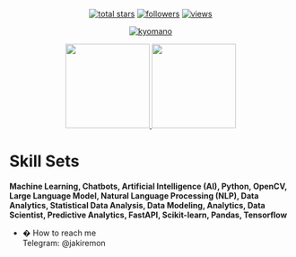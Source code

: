 <p align="center">
  <a href="#">
    <img alt="total stars" title="Total stars on GitHub"
      src="https://custom-icon-badges.herokuapp.com/badge/dynamic/json?logo=star&color=55960c&labelColor=488207&label=Stars&style=for-the-badge&query=%24.stars&url=https://api.github-star-counter.workers.dev/user/kyomano" /></a>
  <a href="#">
    <img alt="followers" title="Follow me on Github"
      src="https://custom-icon-badges.herokuapp.com/github/followers/kyomano?color=236ad3&labelColor=1155ba&style=for-the-badge&logo=person-add&label=Follow&logoColor=white" /></a>
  <a href="#">
    <img alt="views" title="GitHub profile views"
      src="https://shields-io-visitor-counter.herokuapp.com/badge?page=st&style=for-the-badge" /></a>
</p>

<p align="center">
  <a href="https://github.com/kyomano/github-readme-streak-stats">
    <img title="� Get streak stats for your profile at git.io/streak-stats" alt="kyomano"
      src="https://github-readme-streak-stats.herokuapp.com/?user=kyomano&theme=monokai-metallian&hide_border=true" />
  </a>
</p>

<p align="center">
  <a href="https://github.com/kyomano/github-readme-stats">
    <img height="150"
      src="https://github-readme-stats.vercel.app/api?username=kyomano&count_private=true&show_icons=true&custom_title=Chimp's%20Github%20Status&hide=issues&theme=vision-friendly-dark" />
  </a>

  <a href="https://github.com/kyomano/github-readme-stats">
    <img height="150"
      src="https://github-readme-stats.vercel.app/api/top-langs/?username=kyomano&layout=compact&theme=vision-friendly-dark" />
  </a>
</p>

<h1> Skill Sets </h1>
<p> <b>Machine Learning, Chatbots, Artificial Intelligence (AI), Python, OpenCV, Large Language Model, Natural Language Processing (NLP), Data Analytics, Statistical Data Analysis, Data Modeling, Analytics, Data Scientist, Predictive Analytics, FastAPI, Scikit-learn, Pandas, Tensorflow</b> <p>




- � How to reach me </br>
Telegram: @jakiremon</br>
